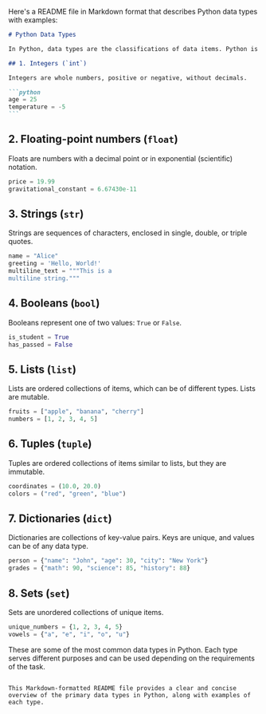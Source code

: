 Here's a README file in Markdown format that describes Python data types with examples:

````markdown
# Python Data Types

In Python, data types are the classifications of data items. Python is a dynamically-typed language, meaning you don't need to declare the type of a variable; Python automatically assigns the data type based on the value. Here are some of the fundamental data types in Python:

## 1. Integers (`int`)

Integers are whole numbers, positive or negative, without decimals.

```python
age = 25
temperature = -5
```
````

## 2. Floating-point numbers (`float`)

Floats are numbers with a decimal point or in exponential (scientific) notation.

```python
price = 19.99
gravitational_constant = 6.67430e-11
```

## 3. Strings (`str`)

Strings are sequences of characters, enclosed in single, double, or triple quotes.

```python
name = "Alice"
greeting = 'Hello, World!'
multiline_text = """This is a
multiline string."""
```

## 4. Booleans (`bool`)

Booleans represent one of two values: `True` or `False`.

```python
is_student = True
has_passed = False
```

## 5. Lists (`list`)

Lists are ordered collections of items, which can be of different types. Lists are mutable.

```python
fruits = ["apple", "banana", "cherry"]
numbers = [1, 2, 3, 4, 5]
```

## 6. Tuples (`tuple`)

Tuples are ordered collections of items similar to lists, but they are immutable.

```python
coordinates = (10.0, 20.0)
colors = ("red", "green", "blue")
```

## 7. Dictionaries (`dict`)

Dictionaries are collections of key-value pairs. Keys are unique, and values can be of any data type.

```python
person = {"name": "John", "age": 30, "city": "New York"}
grades = {"math": 90, "science": 85, "history": 88}
```

## 8. Sets (`set`)

Sets are unordered collections of unique items.

```python
unique_numbers = {1, 2, 3, 4, 5}
vowels = {"a", "e", "i", "o", "u"}
```

These are some of the most common data types in Python. Each type serves different purposes and can be used depending on the requirements of the task.

```

This Markdown-formatted README file provides a clear and concise overview of the primary data types in Python, along with examples of each type.
```
